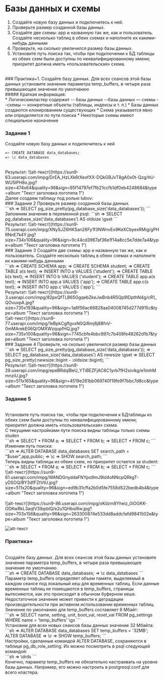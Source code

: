 # Базы данных и схемы
1. Создайте новую базу данных и подключитесь к ней.
2. Проверьте размер созданной базы данных.
3. Создайте две схемы: app и названную так же, как и пользователь. Создайте несколько таблиц в обеих схемах и наполните их какими-нибудь данными
4. Проверьте, на сколько увеличился размер базы данных.
5.  Установите путь поиска так, чтобы при подключении к БД таблицы из обеих схем были доступны по неквалифицированному имени; приоритет должна иметь «пользовательская» схема.

<br>
### Практика+1.
Создайте базу данных. Для всех сеансов этой базы данных установите значение параметра temp_buffers, в четыре раза превышающее значение по умолчанию
 <br>
##### Краткая информация:

<br>
* Логическикластер содержит
-- базы данных
--базы данных — схемы
--схемы — конкретные объекты (таблицы, индексы и т. п.)
* Базы данных создаются клонированием существующих
* Схема указывается явно или определяется по пути поиска
* Некоторые схемы имеют специальное назначение

### Задание 1
Создайте новую базу данных и подключитесь к ней
<br>
```sh
=> CREATE DATABASE data_databases; 
=> \c data_databases
```
<br>
Результат:
![alt-текст](https://sun9-63.userapi.com/impg/DrEA_HzLXk6tXeofXX-DQkGBJvT8gA0x0t-Qzg/hU-WU5lPH8o.jpg?size=474x64&quality=96&sign=95f14797ef7fb21ccfb1df0eb4248684&type=album "Текст заголовка логотипа 1")<br>
Далее создаем таблицу под ролью lubov:
<br>
###  Задание 2
Проверьте размер созданной базы данных.
<br>
```sh
=> SELECT pg_size_pretty(pg_database_size('data_databases'));
```
<br>
Запомним значение в переменной psql:
```sh
=> SELECT pg_database_size('data_databases') AS oldsize \gset
```
<br>
Результат:
![alt-текст](https://sun9-75.userapi.com/impg/XNySJZ6HKSan26Fy1f3NWnvEo9KeXCbyexRMig/gPHRNnE7k4Y.jpg?size=734x106&quality=96&sign=9c44cd3967af36e1f14a8cc5e7dde7a4&type=album  "Текст заголовка логотипа 1")<br>
###  Задание 3
Создайте две схемы: app и названную так же, как и пользователь. Создайте несколько таблиц в обеих схемах и наполните их какими-нибудь данными
<br>
```sh
=> CREATE SCHEMA app;
=> CREATE SCHEMA student;
=> CREATE TABLE a(s text);
=> INSERT INTO a VALUES ('student');
=> CREATE TABLE b(s text);
=> INSERT INTO b VALUES ('student');
=> CREATE TABLE app.a(s text);
=> INSERT INTO app.a VALUES ('app');
=> CREATE TABLE app.c(s text);
=> INSERT INTO app.c VALUES ('app');
```
<br>
Результат:
![alt-текст](https://sun9-3.userapi.com/impg/82pxQfTLB65GgqebZkeJwBnb4R5Qp9IDpthN4g/cR1_QOvuxpA.jpg?size=735x193&quality=96&sign=1a6f56ac66828aa04008745d277d915c&type=album "Текст заголовка логотипа 1")<br>
![alt-текст](https://sun9-77.userapi.com/impg/1eBpkCglfgvxN0QiRmj6j88fnV-0mMArekE06Q/OMXWzqupfHQ.jpg?size=735x100&quality=96&sign=7745cbfe4bbc897c7b408fe48262d1b7&type=album "Текст заголовка логотипа 1")<br>
###  Задание 4
Проверьте, на сколько увеличился размер базы данных
<br>
```sh
=> SELECT pg_size_pretty(pg_database_size('data_databases'));
=> SELECT pg_database_size('data_databases') AS newsize \gset
=> SELECT pg_size_pretty(:newsize::bigint - :oldsize::bigint);
```
<br>
Результат:
![alt-текст](https://sun9-29.userapi.com/impg/epeBRdqlBeU_YTiBEZFjAC6C1yrb7fH2sivikg/e1imhMmnziU.jpg?size=511x165&quality=96&sign=4519e261bb069740f19fe9f7bbc7d8cc&type=album "Текст заголовка логотипа 1")<br>


###  Задание 5
<br>
Установите путь поиска так, чтобы при подключении к БДтаблицы из обеих схем были доступны по неквалифицированному имени; приоритет должна иметь «пользовательская» схема.
<br>
С текущими настройками пути поиска видны таблицы только схемы studen
<br>
```sh
=> SELECT * FROM a;
=> SELECT * FROM b;
=> SELECT * FROM c;
```
<br>
Изменим путь поиска:
<br>
```sh
=> ALTER DATABASE data_databases SET search_path = "$user",app,public;
=> \c
=> SHOW search_path;
```
<br>
Теперь видны таблицы из обеих схем, но приоритет остается за student:
<br>
```sh
=> SELECT * FROM a;
=> SELECT * FROM b;
=> SELECT * FROM c;
```
<br>
![alt-текст](https://sun9-61.userapi.com/impg/WANDGnyddaFNYpo9mJ9ld4oNNcpQRkgT-yDSOQ/BY3dfFZtVtU.jpg?size=511x20&quality=96&sign=ed9b31cffa2b0d5fe7558d522bedb4b4&type=album "Текст заголовка логотипа 1")<br>
<br>
![alt-текст](https://sun9-86.userapi.com/impg/xKdzm8Yheiz_0iOGKK-ODKwRkL3aqtV3IbpblQ/e2u1QHbsiRw.jpg?size=703x156&quality=96&sign=263300874e533dd8addcfafd9841502e&type=album "Текст заголовка логотипа 1")<br>

![alt-текст](https://sun9-17.userapi.com/impg/ouZKlNK4Lwpi2MgaO5HvYxd1mGPPmlIgZ9Oscg/YkEkhFrz5c8.jpg?size=567x379&quality=96&sign=261ec46009eb0bc78dd3bd358a1e39a1&type=album "Текст заголовка логотипа 1")<br>


###  Практика+
<br>
Создайте базу данных. Для всех сеансов этой базы данных установите значение параметра temp_buffers, в четыре раза превышающее значение по умолчанию.
<br>
```sh
=> CREATE DATABASE data_databases;
=> \c data_databases
```
<br>
Параметр temp_buffers определяет объем памяти, выделяемый в каждом сеансе под локальный кеш для временных таблиц. Если данные временных таблиц не помещаются в temp_buffers, страницы вытесняются, как это происходит в обычном буферном кеше. Недостаточное значение может привести к деградации производительности при активном использовании временных таблиц.
<br>
Значение по умолчанию для temp_buffers составляет 8 Мбайт:
<br>
```sh
=> SELECT name, setting, unit, boot_val, reset_val
FROM pg_settings
WHERE name = 'temp_buffers' \gx
```
<br>
Установим для всех новых сеансов базы данных значение 32 Мбайта:
<br>
```sh
=> ALTER DATABASE data_databases SET temp_buffers = '32MB';
ALTER DATABASE
=> \c
=> SHOW temp_buffers;
```
<br>
Настройки, сделанные командой ALTER DATABASE, сохраняются в таблице pg_db_role_setting. Их можно посмотреть в psql следующей командой:
<br>
```sh
=> \drds
```
<br>
Конечно, параметр temp_buffers не обязательно настраивать на уровне базы данных. Например, его можно настроить в postgresql.conf для всего кластера.




